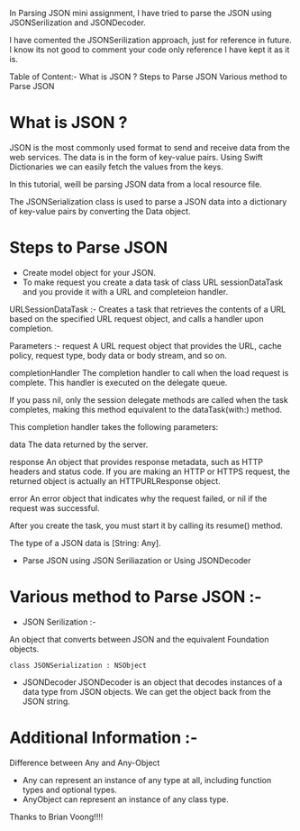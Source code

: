 In Parsing JSON mini assignment, I have tried to parse the JSON using JSONSerilization and JSONDecoder.

I have comented the JSONSerilization approach, just for reference in future. I know its not good to comment your code
only reference I have kept it as it is.

Table of Content:-
What is JSON ?
Steps to Parse JSON
Various method to Parse JSON

# What is JSON ?
JSON is the most commonly used format to send and receive data from the web services. The data is in the form of key-value pairs. Using Swift Dictionaries we can easily fetch the values from the keys.

In this tutorial, weíll be parsing JSON data from a local resource file.

The JSONSerialization class is used to parse a JSON data into a dictionary of key-value pairs by converting the Data object.


# Steps to Parse JSON
* Create model object for your JSON.
* To make request you create a data task of class URL sessionDataTask and you provide it with a URL and completeion handler.

URLSessionDataTask :- Creates a task that retrieves the contents of a URL based on the specified URL request object, 
and calls a handler upon completion.

Parameters :- 
request
A URL request object that provides the URL, cache policy, request type, body data or body stream, and so on.

completionHandler
The completion handler to call when the load request is complete. This handler is executed on the delegate queue.

If you pass nil, only the session delegate methods are called when the task completes, making this method equivalent to the dataTask(with:) method.

This completion handler takes the following parameters:

data
The data returned by the server.

response
An object that provides response metadata, such as HTTP headers and status code. If you are making an HTTP or HTTPS request, the returned object is actually an HTTPURLResponse object.

error
An error object that indicates why the request failed, or nil if the request was successful.

After you create the task, you must start it by calling its resume() method.

The type of a JSON data is [String: Any].

* Parse JSON using JSON Seriliazation or Using JSONDecoder


# Various method to Parse JSON :-

* JSON Serilization :-  

An object that converts between JSON and the equivalent Foundation objects.

```
class JSONSerialization : NSObject

```

* JSONDecoder 
JSONDecoder is an object that decodes instances of a data type from JSON objects. 
We can get the object back from the JSON string.


# Additional Information :-

Difference between Any and Any-Object
* Any can represent an instance of any type at all, including function types and optional types.
* AnyObject can represent an instance of any class type.

Thanks to Brian Voong!!!! 




